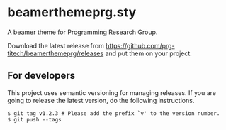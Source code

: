# beamerthemeprg.sty

A beamer theme for Programming Research Group.

Download the latest release from https://github.com/prg-titech/beamerthemeprg/releases and put them on your project.

## For developers

This project uses semantic versioning for managing releases.
If you are going to release the latest version, do the following instructions.

```shell
$ git tag v1.2.3 # Please add the prefix `v' to the version number.
$ git push --tags
```
